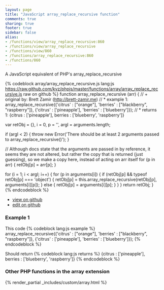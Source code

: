 ```yaml
---
layout: page
title: "JavaScript array_replace_recursive function"
comments: true
sharing: true
footer: true
sidebar: false
alias:
- /functions/view/array_replace_recursive:860
- /functions/view/array_replace_recursive
- /functions/view/860
- /functions/array_replace_recursive:860
- /functions/860
---
```

<!-- Generated by Rakefile:build -->
A JavaScript equivalent of PHP's array_replace_recursive

{% codeblock array/array_replace_recursive.js lang:js https://raw.github.com/kvz/phpjs/master/functions/array/array_replace_recursive.js raw on github %}
function array_replace_recursive (arr) {
  // +   original by: Brett Zamir (http://brett-zamir.me)
  // *     example 1: array_replace_recursive({'citrus' : ["orange"], 'berries' : ["blackberry", "raspberry"]}, {'citrus' : ['pineapple'], 'berries' : ['blueberry']});
  // *     returns 1: {citrus : ['pineapple'], berries : ['blueberry', 'raspberry']}

  var retObj = {},
    i = 0,
    p = '',
    argl = arguments.length;

  if (argl < 2) {
    throw new Error('There should be at least 2 arguments passed to array_replace_recursive()');
  }

  // Although docs state that the arguments are passed in by reference, it seems they are not altered, but rather the copy that is returned (just guessing), so we make a copy here, instead of acting on arr itself
  for (p in arr) {
    retObj[p] = arr[p];
  }

  for (i = 1; i < argl; i++) {
    for (p in arguments[i]) {
      if (retObj[p] && typeof retObj[p] === 'object') {
        retObj[p] = this.array_replace_recursive(retObj[p], arguments[i][p]);
      } else {
        retObj[p] = arguments[i][p];
      }
    }
  }
  return retObj;
}
{% endcodeblock %}

 - [view on github](https://github.com/kvz/phpjs/blob/master/functions/array/array_replace_recursive.js)
 - [edit on github](https://github.com/kvz/phpjs/edit/master/functions/array/array_replace_recursive.js)

### Example 1
This code
{% codeblock lang:js example %}
array_replace_recursive({'citrus' : ["orange"], 'berries' : ["blackberry", "raspberry"]}, {'citrus' : ['pineapple'], 'berries' : ['blueberry']});
{% endcodeblock %}

Should return
{% codeblock lang:js returns %}
{citrus : ['pineapple'], berries : ['blueberry', 'raspberry']}
{% endcodeblock %}


### Other PHP functions in the array extension
{% render_partial _includes/custom/array.html %}
